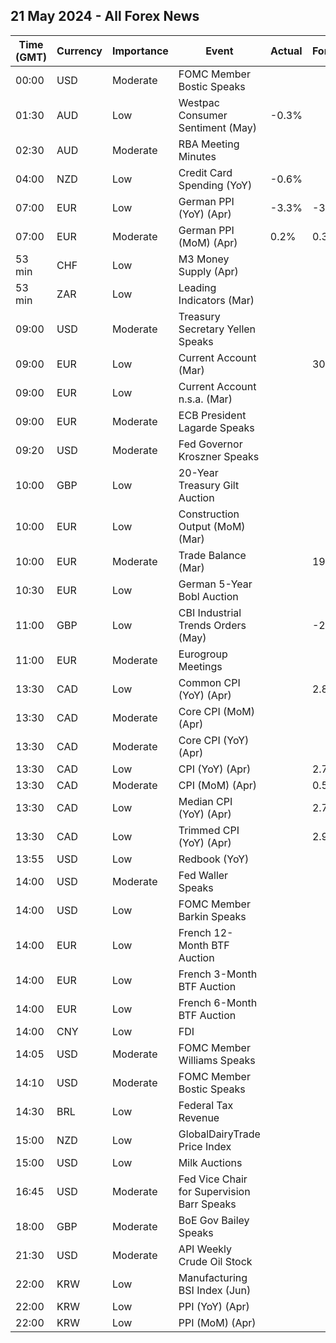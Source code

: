 ## 21 May 2024 - All Forex News

| Time (GMT) | Currency | Importance | Event | Actual | Forecast | Previous |
|------|----------|------------|-------|--------|----------|----------|
| 00:00 | USD | Moderate | FOMC Member Bostic Speaks |  |  |  |
| 01:30 | AUD | Low | Westpac Consumer Sentiment (May) | -0.3% |  | -2.4% |
| 02:30 | AUD | Moderate | RBA Meeting Minutes |  |  |  |
| 04:00 | NZD | Low | Credit Card Spending (YoY) | -0.6% |  | -0.6% |
| 07:00 | EUR | Low | German PPI (YoY) (Apr) | -3.3% | -3.2% | -2.9% |
| 07:00 | EUR | Moderate | German PPI (MoM) (Apr) | 0.2% | 0.3% | 0.2% |
| 53 min | CHF | Low | M3 Money Supply (Apr) |  |  | 1,136.9B |
| 53 min | ZAR | Low | Leading Indicators (Mar) |  |  | 112.80% |
| 09:00 | USD | Moderate | Treasury Secretary Yellen Speaks |  |  |  |
| 09:00 | EUR | Low | Current Account (Mar) |  | 30.2B | 29.5B |
| 09:00 | EUR | Low | Current Account n.s.a. (Mar) |  |  | 31.6B |
| 09:00 | EUR | Moderate | ECB President Lagarde Speaks |  |  |  |
| 09:20 | USD | Moderate | Fed Governor Kroszner Speaks |  |  |  |
| 10:00 | GBP | Low | 20-Year Treasury Gilt Auction |  |  | 4.495% |
| 10:00 | EUR | Low | Construction Output (MoM) (Mar) |  |  | 1.83% |
| 10:00 | EUR | Moderate | Trade Balance (Mar) |  | 19.9B | 23.6B |
| 10:30 | EUR | Low | German 5-Year Bobl Auction |  |  | 2.410% |
| 11:00 | GBP | Low | CBI Industrial Trends Orders (May) |  | -20 | -23 |
| 11:00 | EUR | Moderate | Eurogroup Meetings |  |  |  |
| 13:30 | CAD | Low | Common CPI (YoY) (Apr) |  | 2.8% | 2.9% |
| 13:30 | CAD | Moderate | Core CPI (MoM) (Apr) |  |  | 0.5% |
| 13:30 | CAD | Moderate | Core CPI (YoY) (Apr) |  |  | 2.0% |
| 13:30 | CAD | Low | CPI (YoY) (Apr) |  | 2.7% | 2.9% |
| 13:30 | CAD | Moderate | CPI (MoM) (Apr) |  | 0.5% | 0.6% |
| 13:30 | CAD | Low | Median CPI (YoY) (Apr) |  | 2.7% | 2.8% |
| 13:30 | CAD | Low | Trimmed CPI (YoY) (Apr) |  | 2.9% | 3.1% |
| 13:55 | USD | Low | Redbook (YoY) |  |  | 6.3% |
| 14:00 | USD | Moderate | Fed Waller Speaks |  |  |  |
| 14:00 | USD | Low | FOMC Member Barkin Speaks |  |  |  |
| 14:00 | EUR | Low | French 12-Month BTF Auction |  |  | 3.481% |
| 14:00 | EUR | Low | French 3-Month BTF Auction |  |  | 3.781% |
| 14:00 | EUR | Low | French 6-Month BTF Auction |  |  | 3.670% |
| 14:00 | CNY | Low | FDI |  |  | -26.10% |
| 14:05 | USD | Moderate | FOMC Member Williams Speaks |  |  |  |
| 14:10 | USD | Moderate | FOMC Member Bostic Speaks |  |  |  |
| 14:30 | BRL | Low | Federal Tax Revenue |  |  | 190.60B |
| 15:00 | NZD | Low | GlobalDairyTrade Price Index |  |  | 1.8% |
| 15:00 | USD | Low | Milk Auctions |  |  | 3,708.0 |
| 16:45 | USD | Moderate | Fed Vice Chair for Supervision Barr Speaks |  |  |  |
| 18:00 | GBP | Moderate | BoE Gov Bailey Speaks |  |  |  |
| 21:30 | USD | Moderate | API Weekly Crude Oil Stock |  |  | -3.104M |
| 22:00 | KRW | Low | Manufacturing BSI Index (Jun) |  |  | 71 |
| 22:00 | KRW | Low | PPI (YoY) (Apr) |  |  | 1.6% |
| 22:00 | KRW | Low | PPI (MoM) (Apr) |  |  | 0.2% |
